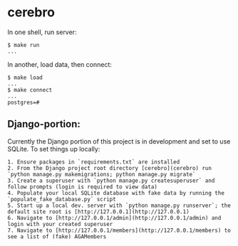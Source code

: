 # cerebro

In one shell, run server:

```
$ make run
...
```

In another, load data, then connect:

```
$ make load
...
$ make connect
...
postgres=#
```

## Django-portion: 

Currently the Django portion of this project is in development and set to use SQLite. To set things up locally: 

    1. Ensure packages in `requirements.txt` are installed
    2. From the Django project root directory [cerebro](cerebro) run `python manage.py makemigrations; python manage.py migrate`
    3. Create a superuser with `python manage.py createsuperuser` and follow prompts (login is required to view data) 
    4. Populate your local SQLite database with fake data by running the `populate_fake_database.py` script
    5. Start up a local dev. server with `python manage.py runserver`; the default site root is [http://127.0.0.1](http://127.0.0.1)
    6. Navigate to [http://127.0.0.1/admin](http://127.0.0.1/admin) and login with your created superuser
    7. Navigate to [http://127.0.0.1/members](http://127.0.0.1/members) to see a list of (fake) AGAMembers


